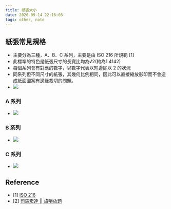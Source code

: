 ```yaml
---
title: 紙張大小
date: 2020-09-14 22:16:03
tags: other, note
---
```


## 紙張常見規格
- 主要分為三種，A、B、C 系列，主要是由 ISO 216 所規範 [1]
- 此標準的特色是紙張尺寸的長寬比均為√2(約為1.4142)
- 每個系列會有對應的數字，以數字代表以短邊除以 2 的狀況
- 同系列但不同尺寸的紙張，其幾何比例相同，因此可以直接縮放影印而不會造成紙面圖案有邊緣裁切的問題。
- ![](https://pic.pimg.tw/hondayellow/1476245024-2549991408_n.jpg)

### A 系列
- ![](https://pic.pimg.tw/hondayellow/1476244969-3969289826_n.png)
### B 系列
- ![](https://pic.pimg.tw/hondayellow/1476244973-2887215684_n.png)
### C 系列
- ![](https://pic.pimg.tw/hondayellow/1476244976-1399473657_n.png)


## Reference
- [1] [ISO 216](https://hondayellow.pixnet.net/blog/post/334898384-%E7%B4%99%E5%BC%B5%E5%B8%B8%E7%94%A8%E8%A6%8F%E6%A0%BC-a0-a1-a2-a3-a4-a5-a6-a7-a8-%E5%B0%BA%E5%AF%B8-%E5%A4%A7%E5%B0%8F-)
- [2] [司馬宏達 || 旅嚼放題](https://zh.wikipedia.org/wiki/ISO_216)
